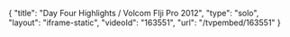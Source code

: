 {
    "title": "Day Four Highlights \/ Volcom FIji Pro 2012",
    "type": "solo",
    "layout": "iframe-static",
    "videoId": "163551",
    "url": "\/tvpembed\/163551"
}